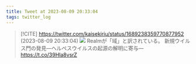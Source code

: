 ```yaml
---
title: Tweet at 2023-08-09 20:33:04
tags: twitter_log
---
```


> [!CITE] https://twitter.com/kaisekiriu/status/1689238359770877952 (2023-08-09 20:33:04)
> ![](https://twitter.com/kaisekiriu/status/1689238359770877952)
> Realmが「域」と訳されている。
> 新規ウイルス門の発見―ヘルペスウイルスの起源の解明に寄与― https://t.co/39Hla8vsrZ
